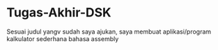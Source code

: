 # Tugas-Akhir-DSK
Sesuai judul yangv sudah saya ajukan, saya membuat aplikasi/program kalkulator sederhana bahasa assembly
